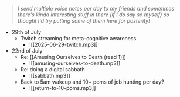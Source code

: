 > *I send multiple voice notes per day to my friends and sometimes there's kinda interesting stuff in there (if I do say so myself) so thought I'd try putting some of them here for posterity!*

- 29th of July
	- Twitch streaming for meta-cognitive awareness
		- ![[2025-06-29-twitch.mp3]]
- 22nd of July
	- Re: [[Amusing Ourselves to Death (read 1)]]
		- ![[amusing-ourselves-to-death.mp3]]
	- Re: doing a digital sabbath
		- ![[sabbath.mp3]]
	- Back to 5am wakeup and 10+ poms of job hunting per day?
		- ![[return-to-10-poms.mp3]]